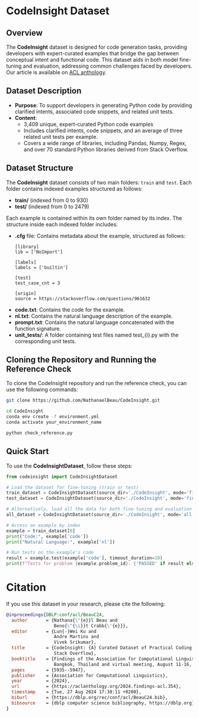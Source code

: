 # CodeInsight Dataset

## Overview
The **CodeInsight** dataset is designed for code generation tasks, providing developers with expert-curated examples that bridge the gap between conceptual intent and functional code. This dataset aids in both model fine-tuning and evaluation, addressing common challenges faced by developers.
Our article is available on [ACL anthology](https://aclanthology.org/2024.findings-acl.354/).

## Dataset Description
- **Purpose**: To support developers in generating Python code by providing clarified intents, associated code snippets, and related unit tests.
- **Content**: 
  - 3,409 unique, expert-curated Python code examples
  - Includes clarified intents, code snippets, and an average of three related unit tests per example.
  - Covers a wide range of libraries, including Pandas, Numpy, Regex, and over 70 standard Python libraries derived from Stack Overflow.

## Dataset Structure

The **CodeInsight** dataset consists of two main folders: `train` and `test`. Each folder contains indexed examples structured as follows:

- **train/** (indexed from 0 to 930)
- **test/** (indexed from 0 to 2479)

Each example is contained within its own folder named by its index. The structure inside each indexed folder includes:

- **.cfg** file: Contains metadata about the example, structured as follows:
  ```plaintext
  [library]
  lib = ['NoImport']

  [labels]
  labels = ['builtin']

  [test]
  test_case_cnt = 3

  [origin]
  source = https://stackoverflow.com/questions/961632

- **code.txt**: Contains the code for the example.
- **nl.txt**: Contains the natural language description of the example.
- **prompt.txt**: Contains the natural language concatenated with the function signature.
- **unit_tests/**: A folder containing test files named test_{i}.py with the corresponding unit tests.
  
## Cloning the Repository and Running the Reference Check

To clone the CodeInsight repository and run the reference check, you can use the following commands:

```bash
git clone https://github.com/NathanaelBeau/CodeInsight.git

cd CodeInsight
conda env create -f environment.yml 
conda activate your_environment_name

python check_reference.py
```

## Quick Start

To use the **CodeInsightDataset**, follow these steps:

```python
from codeinsight import CodeInsightDataset

# Load the dataset for fine-tuning (train or test)
train_dataset = CodeInsightDataset(source_dir='./CodeInsight', mode='fine_tuning', split='train')
test_dataset = CodeInsightDataset(source_dir='./CodeInsight', mode='fine_tuning', split='test')

# Alternatively, load all the data for both fine-tuning and evaluation
all_dataset = CodeInsightDataset(source_dir='./CodeInsight', mode='all')

# Access an example by index
example = train_dataset[0]
print("Code:", example['code'])
print("Natural Language:", example['nl'])

# Run tests on the example's code
result = example.test(example['code'], timeout_duration=10)
print(f"Tests for problem {example.problem_id}: {'PASSED' if result else 'FAILED'}")
```

# Citation

If you use this dataset in your research, please cite the following:

```bibtex
@inproceedings{DBLP:conf/acl/BeauC24,
  author       = {Nathana{\"{e}}l Beau and
                  Beno{\^{\i}}t Crabb{\'{e}}},
  editor       = {Lun{-}Wei Ku and
                  Andre Martins and
                  Vivek Srikumar},
  title        = {CodeInsight: {A} Curated Dataset of Practical Coding Solutions from
                  Stack Overflow},
  booktitle    = {Findings of the Association for Computational Linguistics, {ACL} 2024,
                  Bangkok, Thailand and virtual meeting, August 11-16, 2024},
  pages        = {5935--5947},
  publisher    = {Association for Computational Linguistics},
  year         = {2024},
  url          = {https://aclanthology.org/2024.findings-acl.354},
  timestamp    = {Tue, 27 Aug 2024 17:38:11 +0200},
  biburl       = {https://dblp.org/rec/conf/acl/BeauC24.bib},
  bibsource    = {dblp computer science bibliography, https://dblp.org}
}
```